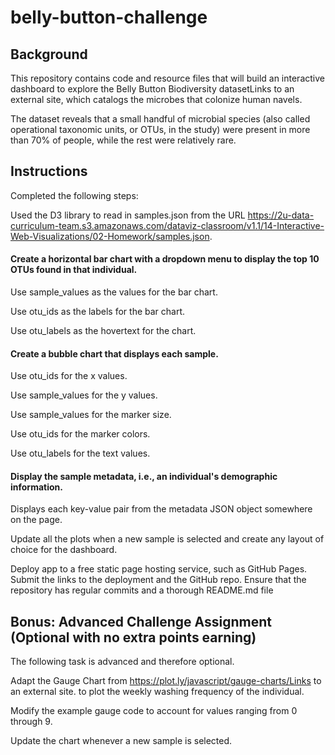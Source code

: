 # belly-button-challenge

## Background
This repository contains code and resource files that will build an interactive dashboard to explore the Belly Button Biodiversity datasetLinks to an external site, which catalogs the microbes that colonize human navels.

The dataset reveals that a small handful of microbial species (also called operational taxonomic units, or OTUs, in the study) were present in more than 70% of people, while the rest were relatively rare.

## Instructions
Completed the following steps:

Used the D3 library to read in samples.json from the URL https://2u-data-curriculum-team.s3.amazonaws.com/dataviz-classroom/v1.1/14-Interactive-Web-Visualizations/02-Homework/samples.json.

#### Create a horizontal bar chart with a dropdown menu to display the top 10 OTUs found in that individual.

Use sample_values as the values for the bar chart.

Use otu_ids as the labels for the bar chart.

Use otu_labels as the hovertext for the chart.


#### Create a bubble chart that displays each sample.

Use otu_ids for the x values.

Use sample_values for the y values.

Use sample_values for the marker size.

Use otu_ids for the marker colors.

Use otu_labels for the text values.

#### Display the sample metadata, i.e., an individual's demographic information.

Displays each key-value pair from the metadata JSON object somewhere on the page.


Update all the plots when a new sample is selected and create any layout of choice for the dashboard. 

Deploy app to a free static page hosting service, such as GitHub Pages. Submit the links to the deployment and the GitHub repo. Ensure that the repository has regular commits and a thorough README.md file

## Bonus: Advanced Challenge Assignment (Optional with no extra points earning)
The following task is advanced and therefore optional.

Adapt the Gauge Chart from https://plot.ly/javascript/gauge-charts/Links to an external site. to plot the weekly washing frequency of the individual.

Modify the example gauge code to account for values ranging from 0 through 9.

Update the chart whenever a new sample is selected.


